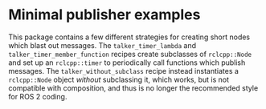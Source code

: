 # Minimal publisher examples

This package contains a few different strategies for creating short nodes which blast out messages.
The `talker_timer_lambda` and `talker_timer_member_function` recipes create subclasses of `rclcpp::Node` and set up an `rclcpp::timer` to periodically call functions which publish messages.
The `talker_without_subclass` recipe instead instantiates a `rclcpp::Node` object *without* subclassing it, which works, but is not compatible with composition, and thus is no longer the recommended style for ROS 2 coding.
